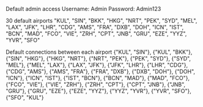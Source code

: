 Default admin access
Username: Admin
Password: Admin123

30 default airports
"KUL", "SIN", "BKK", "HKG", "NRT", "PEK", "SYD", "MEL", "LAX", "JFK",
"LHR", "CDG", "AMS", "FRA", "DXB", "DOH", "ICN", "IST", "BCN", "MAD",
"FCO", "VIE", "ZRH", "CPT", "JNB", "GRU", "EZE", "YYZ", "YVR", "SFO"

Default connections between each airport
{"KUL", "SIN"}, {"KUL", "BKK"}, {"SIN", "HKG"}, {"HKG", "NRT"}, {"NRT", "PEK"}, 
{"PEK", "SYD"}, {"SYD", "MEL"}, {"MEL", "LAX"}, {"LAX", "JFK"}, {"JFK", "LHR"},
{"LHR", "CDG"}, {"CDG", "AMS"}, {"AMS", "FRA"}, {"FRA", "DXB"}, {"DXB", "DOH"},
{"DOH", "ICN"}, {"ICN", "IST"}, {"IST", "BCN"}, {"BCN", "MAD"}, {"MAD", "FCO"},
{"FCO", "VIE"}, {"VIE", "ZRH"}, {"ZRH", "CPT"}, {"CPT", "JNB"}, {"JNB", "GRU"},
{"GRU", "EZE"}, {"EZE", "YYZ"}, {"YYZ", "YVR"}, {"YVR", "SFO"}, {"SFO", "KUL"}
